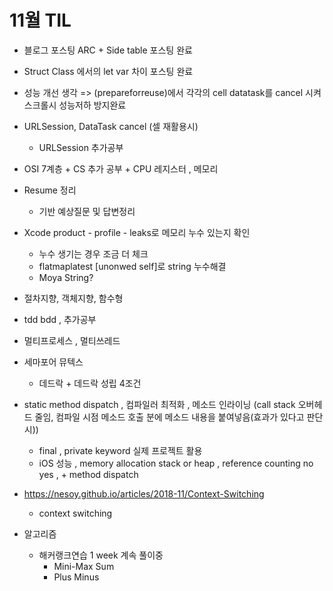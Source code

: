 # 11월 TIL
* 블로그 포스팅 ARC + Side table 포스팅 완료
* Struct Class 에서의 let var 차이 포스팅 완료
* 성능 개선 생각 => (prepareforreuse)에서 각각의 cell datatask를 cancel 시켜 스크롤시 성능저하 방지완료
* URLSession, DataTask cancel (셀 재활용시)
  * URLSession 추가공부
* OSI 7계층 + CS 추가 공부 + CPU 레지스터 , 메모리
* Resume 정리
  * 기반 예상질문 및 답변정리
* Xcode product - profile - leaks로 메모리 누수 있는지 확인
  * 누수 생기는 경우 조금 더 체크
  * flatmaplatest [unonwed self]로 string 누수해결
  * Moya String?
* 절차지향, 객체지향, 함수형
* tdd bdd , 추가공부
* 멀티프로세스 , 멀티쓰레드
* 세마포어 뮤텍스
  * 데드락 + 데드락 성립 4조건
* static method dispatch , 컴파일러 최적화 , 메소드 인라이닝 (call stack 오버헤드 줄임, 컴파일 시점 메소드 호출 분에 메소드 내용을 붙여넣음(효과가 있다고 판단시))
  * final , private keyword 실제 프로젝트 활용
  * iOS 성능 , memory allocation stack or heap , reference counting no yes , + method dispatch

* https://nesoy.github.io/articles/2018-11/Context-Switching
  * context switching

* 알고리즘
  * 해커랭크연습 1 week 계속 풀이중
    * Mini-Max Sum
    * Plus Minus